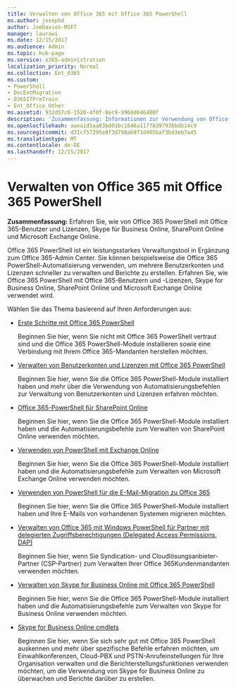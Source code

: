 ```yaml
---
title: Verwalten von Office 365 mit Office 365 PowerShell
ms.author: josephd
author: JoeDavies-MSFT
manager: laurawi
ms.date: 12/15/2017
ms.audience: Admin
ms.topic: hub-page
ms.service: o365-administration
localization_priority: Normal
ms.collection: Ent_O365
ms.custom:
- PowerShell
- DecEntMigration
- O365ITProTrain
- Ent_Office_Other
ms.assetid: 932d57c0-1520-4f0f-8ec9-9966d646480f
description: 'Zusammenfassung: Informationen zur Verwendung von Office 365 PowerShell mit Office 365-Benutzern und -Lizenzen, Skype for Business Online, SharePoint Online, und Microsoft Exchange Online.'
ms.openlocfilehash: aaea1d5aa83bd01bc1646a11778397936bdb14c9
ms.sourcegitcommit: d31cf57295e8f3d798ab971d405baf3bd3eb7a45
ms.translationtype: MT
ms.contentlocale: de-DE
ms.lasthandoff: 12/15/2017
---
```

# <a name="manage-office-365-with-office-365-powershell"></a>Verwalten von Office 365 mit Office 365 PowerShell

 **Zusammenfassung:** Erfahren Sie, wie von Office 365 PowerShell mit Office 365-Benutzer und Lizenzen, Skype für Business Online, SharePoint Online und Microsoft Exchange Online.
  
Office 365 PowerShell ist ein leistungsstarkes Verwaltungstool in Ergänzung zum Office 365-Admin Center. Sie können beispielsweise die Office 365 PowerShell-Automatisierung verwenden, um mehrere Benutzerkonten und Lizenzen schneller zu verwalten und Berichte zu erstellen. Erfahren Sie, wie Office 365 PowerShell mit Office 365-Benutzern und -Lizenzen, Skype for Business Online, SharePoint Online und Microsoft Exchange Online verwendet wird. 
  
Wählen Sie das Thema basierend auf Ihren Anforderungen aus:
  
- [Erste Schritte mit Office 365 PowerShell](getting-started-with-office-365-powershell.md)
    
    Beginnen Sie hier, wenn Sie nicht mit Office 365 PowerShell vertraut sind und die Office 365 PowerShell-Module installieren sowie eine Verbindung mit Ihrem Office 365-Mandanten herstellen möchten.
    
- [Verwalten von Benutzerkonten und Lizenzen mit Office 365 PowerShell](manage-user-accounts-and-licenses-with-office-365-powershell.md)
    
    Beginnen Sie hier, wenn Sie die Office 365 PowerShell-Module installiert haben und mehr über die Verwendung von Automatisierungsbefehlen zur Verwaltung von Benutzerkonten und Lizenzen erfahren möchten.
    
- [Office 365-PowerShell für SharePoint Online](https://technet.microsoft.com/en-us/library/fp161362.aspx)
    
    Beginnen Sie hier, wenn Sie die Office 365 PowerShell-Module installiert haben und die Automatisierungsbefehle zum Verwalten von SharePoint Online verwenden möchten.
    
- [Verwenden von PowerShell mit Exchange Online](https://technet.microsoft.com/library/jj200677%28v=exchg.160%29.aspx)
    
    Beginnen Sie hier, wenn Sie die Office 365 PowerShell-Module installiert haben und die Automatisierungsbefehle zum Verwalten von Microsoft Exchange Online verwenden möchten.
    
- [Verwenden von PowerShell für die E-Mail-Migration zu Office 365](use-powershell-for-email-migration-to-office-365.md)
    
    Beginnen Sie hier, wenn Sie die Office 365 PowerShell-Module installiert haben und Ihre E-Mails von vorhandenen Systemen migrieren möchten. 
    
- [Verwalten von Office 365 mit Windows PowerShell für Partner mit delegierten Zugriffsberechtigungen (Delegated Access Permissions, DAP)](manage-office-365-with-windows-powershell-for-delegated-access-permissions-dap-p.md)
    
    Beginnen Sie hier, wenn Sie Syndication- und Cloudlösungsanbieter-Partner (CSP-Partner) zum Verwalten Ihrer Office 365Kundenmandanten verwenden möchten. 
    
- [Verwalten von Skype for Business Online mit Office 365 PowerShell](manage-skype-for-business-online-with-office-365-powershell.md)
    
    Beginnen Sie hier, wenn Sie die Office 365 PowerShell-Module installiert haben und die Automatisierungsbefehle zum Verwalten von Skype for Business Online verwenden möchten.
    
- [Skype for Business Online cmdlets](http://technet.microsoft.com/library/141fbda3-992a-4eeb-9352-c6b0ffd760f6.aspx)
    
    Beginnen Sie hier, wenn Sie sich sehr gut mit Office 365 PowerShell auskennen und mehr über spezifische Befehle erfahren möchten, um Einwahlkonferenzen, Cloud-PBX und PSTN-Anrufeinstellungen für Ihre Organisation verwalten und die Berichterstellungsfunktionen verwenden möchten, um die Verwendung von Skype for Business Online zu überwachen und Berichte darüber zu erstellen.
    


